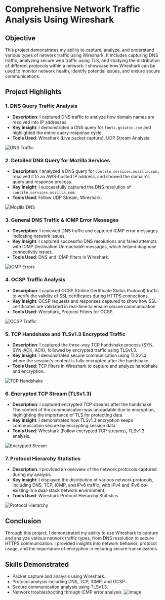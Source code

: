 
# Comprehensive Network Traffic Analysis Using Wireshark

## Objective
This project demonstrates my ability to capture, analyze, and understand various types of network traffic using Wireshark. It includes capturing DNS traffic, analyzing secure web traffic using TLS, and studying the distribution of different protocols within a network. I showcase how Wireshark can be used to monitor network health, identify potential issues, and ensure secure communications.

## Project Highlights

### 1. DNS Query Traffic Analysis
- **Description**: I captured DNS traffic to analyze how domain names are resolved into IP addresses.
- **Key Insight**: I demonstrated a DNS query for `fonts.gstatic.com` and highlighted the entire query-response cycle.
- **Tools Used**: Wireshark (Live packet capture), UDP Stream Analysis.

![DNS Traffic](DNS_Query_Analysis_Fonts_GStatic.png)

### 2. Detailed DNS Query for Mozilla Services
- **Description**: I analyzed a DNS query for `contile.services.mozilla.com,` resolved it to an AWS-hosted IP address, and showed the domain's query and response process.
- **Key Insight**: I successfully captured the DNS resolution of `contile.services.mozilla.com`.
- **Tools Used**: Follow UDP Stream, Wireshark.

![Mozilla DNS](DNS_Query_Analysis_Mozilla_Services.png)

### 3. General DNS Traffic & ICMP Error Messages
- **Description**: I reviewed DNS traffic and captured ICMP error messages indicating network issues.
- **Key Insight**: I captured successful DNS resolutions and failed attempts with ICMP Destination Unreachable messages, which helped diagnose connectivity issues.
- **Tools Used**: DNS and ICMP filters in Wireshark.

![ICMP Errors](DNS_and_ICMP_Traffic_Overview.png)

### 4. OCSP Traffic Analysis
- **Description**: I captured OCSP (Online Certificate Status Protocol) traffic to verify the validity of SSL certificates during HTTPS connections.
- **Key Insight**: OCSP requests and responses captured to show how SSL certificates are validated in real-time to ensure secure communication.
- **Tools Used**: Wireshark, Protocol Filters for OCSP.

![OCSP Traffic](OCSP_Traffic_Analysis.png)

### 5. TCP Handshake and TLSv1.3 Encrypted Traffic
- **Description**: I captured the three-way TCP handshake process (SYN, SYN-ACK, ACK), followed by encrypted traffic using TLSv1.3.
- **Key Insight**: I demonstrated secure communication using TLSv1.3, where the session's content is fully encrypted after the handshake.
- **Tools Used**: TCP filters in Wireshark to capture and analyze handshake and encryption.

![TCP Handshake](TCP_Handshake_and_TLSv1.3_Traffic.png)

### 6. Encrypted TCP Stream (TLSv1.3)
- **Description**: I captured encrypted TCP streams after the handshake. The content of the communication was unreadable due to encryption, highlighting the importance of TLS for protecting data.
- **Key Insight**: I demonstrated how TLSv1.3 encryption keeps communication secure by encrypting session data.
- **Tools Used**: Wireshark (Follow encrypted TCP streams), TLSv1.3 analysis.

![Encrypted Stream](Encrypted_TCP_Stream_TLSv1.3.png)

### 7. Protocol Hierarchy Statistics
- **Description**: I provided an overview of the network protocols captured during my analysis.
- **Key Insight**: I displayed the distribution of various network protocols, including DNS, TCP, ICMP, and IPv6 traffic, with IPv4 and IPv6 co-existing in a dual-stack network environment.
- **Tools Used**: Wireshark Protocol Hierarchy Statistics.

![Protocol Hierarchy](Protocol_Hierarchy_Statistics.png)

## Conclusion
Through this project, I demonstrated my ability to use Wireshark to capture and analyze various network traffic types, from DNS resolution to secure HTTPS communication. I provided insights into network behavior, protocol usage, and the importance of encryption in ensuring secure transmissions.

## Skills Demonstrated
- Packet capture and analysis using Wireshark.
- Protocol analysis including DNS, TCP, ICMP, and OCSP.
- Secure communication analysis using TLSv1.3.
- Network troubleshooting through ICMP error analysis.
![image](https://github.com/user-attachments/assets/a8ebc15e-4ced-4fe2-93de-6ee791680723)
